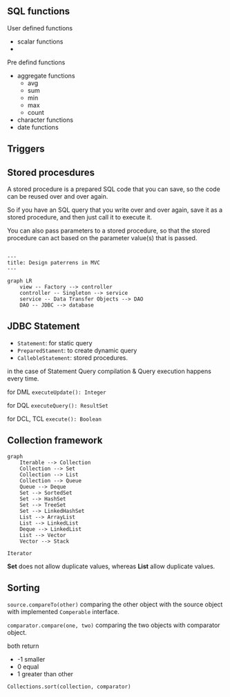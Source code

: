 
## SQL functions

User defined functions
- scalar functions
- 

Pre defind functions
- aggregate functions
    - avg
    - sum
    - min
    - max
    - count
- character functions
- date functions

## Triggers

## Stored procesdures
A stored procedure is a prepared SQL code that you can save, so the code can be reused over and over again.

So if you have an SQL query that you write over and over again, save it as a stored procedure, and then just call it to execute it.

You can also pass parameters to a stored procedure, so that the stored procedure can act based on the parameter value(s) that is passed.



```mermaid

---
title: Design paterrens in MVC
---

graph LR
    view -- Factory --> controller
    controller -- Singleton --> service
    service -- Data Transfer Objects --> DAO
    DAO -- JDBC --> database
```


## JDBC Statement

- `Statement`: for static query
- `PreparedStament`: to create dynamic query
- `CallebleStatement`: stored procedures.

in the case of Statement Query compilation & Query execution happens every time.

for DML `executeUpdate(): Integer`

for DQL `executeQuery(): ResultSet`

for DCL, TCL `execute(): Boolean`

## Collection framework


```mermaid
graph
    Iterable --> Collection
    Collection --> Set
    Collection --> List
    Collection --> Queue
    Queue --> Deque
    Set --> SortedSet
    Set --> HashSet
    Set --> TreeSet
    Set --> LinkedHashSet
    List --> ArrayList
    List --> LinkedList
    Deque --> LinkedList
    List --> Vector
    Vector --> Stack

```

`Iterator`

**Set** does not allow duplicate values, whereas **List** allow duplicate values.

## Sorting

`source.compareTo(other)` comparing the other object with the source object with implemented `Comperable` interface.

`comparator.compare(one, two)` comparing the two objects with comparator object.

both return
- -1 smaller
- 0 equal
- 1 greater than other

`Collections.sort(collection, comparator)`






